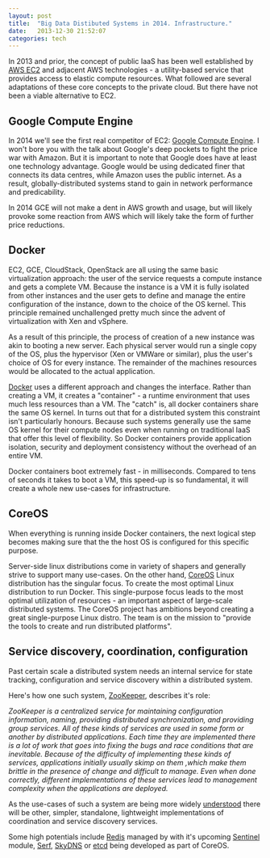 ```yaml
---
layout: post
title:  "Big Data Distibuted Systems in 2014. Infrastructure."
date:   2013-12-30 21:52:07
categories: tech
---
```

In 2013 and prior, the concept of public IaaS has been well established by [AWS EC2](http://aws.amazon.com/ec2) and adjacent AWS technologies - a utility-based service that provides access to elastic compute resources. What followed are several adaptations of these core concepts to the private cloud. But there have not been a viable alternative to EC2.

## Google Compute Engine
In 2014 we'll see the first real competitor of EC2: [Google Compute Engine](https://cloud.google.com/products/compute-engine/). I won't bore you with the talk about Google's deep pockets to fight the price war with Amazon. But it is important to note that Google does have at least one technology advantage. Google would be using dedicated finer that connects its data centres, while Amazon uses the public internet. As a result, globally-distributed systems stand to gain in network performance and predicability.

In 2014 GCE will not make a dent in AWS growth and usage, but will likely provoke some reaction from AWS which will likely take the form of further price reductions.  

## Docker
EC2, GCE, CloudStack, OpenStack are all using the same basic virtualization approach: the user of the service requests a compute instance and gets a complete VM. Because the instance is a VM it is fully isolated from other instances and the user gets to define and manage the entire configuration of the instance, down to the choice of the OS kernel. This principle remained unchallenged pretty much since the advent of virtualization with Xen and vSphere. 

As a result of this principle, the process of creation of a new instance was akin to booting a new server. Each physical server would run a single copy of the OS, plus the hypervisor (Xen or VMWare or similar), plus the user's choice of OS for every instance. The remainder of the machines resources would be allocated to the actual application.

[Docker](https://www.docker.io) uses a different approach and changes the interface. Rather than creating a VM, it creates a "container" - a runtime environment that uses much less resources than a VM. The "catch" is, all docker containers share the same OS kernel. In turns out that for a distributed system this constraint isn't particularly honours. Because such systems generally use the same OS kernel for their compute nodes even when running on traditional IaaS that offer this level of flexibility. So Docker containers provide application isolation, security and deployment consistency without the overhead of an entire VM. 

Docker containers boot extremely fast - in milliseconds. Compared to tens of seconds it takes to boot a VM, this speed-up is so fundamental, it will create a whole new use-cases for infrastructure.


## CoreOS
When everything is running inside Docker containers, the next logical step becomes making sure that the the host OS is configured for this specific purpose.

Server-side linux distributions come in variety of shapers and generally strive to support many use-cases. On the other hand, [CoreOS](http://coreos.com) Linux distribution has the singular focus. To create the most optimal Linux distribution to run Docker. This single-purpose focus leads to the most optimal utilization of resources - an important aspect of large-scale distributed systems. The CoreOS project has ambitions beyond creating a great single-purpose Linux distro. The team is on the mission to "provide the tools to create and run distributed platforms".


## Service discovery, coordination, configuration
Past certain scale a distributed system needs an internal service for state tracking, configuration and service discovery within a distributed system.

Here's how one such system, [ZooKeeper](http://zookeeper.apache.org/), describes it's role:

*ZooKeeper is a centralized service for maintaining configuration information, naming, providing distributed synchronization, and providing group services. All of these kinds of services are used in some form or another by distributed applications. Each time they are implemented there is a lot of work that goes into fixing the bugs and race conditions that are inevitable. Because of the difficulty of implementing these kinds of services, applications initially usually skimp on them ,which make them brittle in the presence of change and difficult to manage. Even when done correctly, different implementations of these services lead to management complexity when the applications are deployed.*

As the use-cases of such a system are being more widely [understood](https://news.ycombinator.com/item?id=6366665) there will be other, simpler, standalone, lightweight implementations of coordination and service discovery services. 

Some high potentials include [Redis](http://redis.io) managed by with it's upcoming [Sentinel](http://redis.io/topics/sentinel) module, [Serf](http://www.serfdom.io/), [SkyDNS](http://blog.gopheracademy.com/skydns) or [etcd](http://coreos.com/using-coreos/etcd/) being developed as part of CoreOS.
